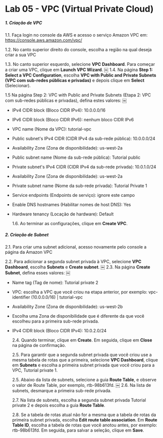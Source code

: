 # Lab 05 - VPC (Virtual Private Cloud)

##### 1. Criação de VPC

  1.1. Faça login no console da AWS e acesso o serviço Amazon VPC em: https://console.aws.amazon.com/vpc/

  1.2. No canto superior direito do console, escolha a região na qual deseja criar a sua VPC

  1.3. No canto superior esquerdo, selecione **VPC Dashboard**. Para começar a criar uma VPC, clique em **Launch VPC Wizard**.
￼
  1.4. Na página **Step 1: Select a VPC Configuration**, escolha **VPC with Public and Private Subnets (VPC com sub-redes públicas e privadas)** e depois clique em **Select** (Selecionar).

  1.5 Na página Step 2: VPC with Public and Private Subnets (Etapa 2: VPC com sub-redes públicas e privadas), defina estes valores:
￼
- IPv4 CIDR block (Bloco CIDR IPv4): 10.0.0.0/16
- IPv6 CIDR block (Bloco CIDR IPv6): nenhum bloco CIDR IPv6
- VPC name (Nome da VPC): tutorial-vpc
- Public subnet's IPv4 CIDR (CIDR IPv4 da sub-rede pública): 10.0.0.0/24
- Availability Zone (Zona de disponibilidade): us-west-2a
- Public subnet name (Nome da sub-rede pública): Tutorial public
- Private subnet's IPv4 CIDR (CIDR IPv4 da sub-rede privada): 10.0.1.0/24
- Availability Zone (Zona de disponibilidade): us-west-2a
- Private subnet name (Nome da sub-rede privada): Tutorial Private 1
- Service endpoints (Endpoints de serviço): ignore este campo
- Enable DNS hostnames (Habilitar nomes de host DNS): Yes
- Hardware tenancy (Locação de hardware): Default

  1.6. Ao terminar as configurações, clique em **Create VPC**.


##### 2. Criação de Subnet

  2.1. Para criar uma subnet adicional, acesso novamente pelo console a página da Amazon VPC

  2.2. Para adicionar a segunda subnet privada à VPC, selecione **VPC Dashboard**, escolha **Subnets** e **Create subnet**.
￼
  2.3. Na página **Create Subnet**, defina esses valores:
￼
- Name tag (Tag de nome): Tutorial private 2
- VPC: escolha a VPC que você criou na etapa anterior, por exemplo: vpc-identifier (10.0.0.0/16) | tutorial-vpc
- Availability Zone (Zona de disponibilidade): us-west-2b
- Escolha uma Zona de disponibilidade que é diferente da que você escolheu para a primeira sub-rede privada.
- IPv4 CIDR block (Bloco CIDR IPv4): 10.0.2.0/24

  2.4. Quando terminar, clique em **Create**. Em seguida, clique em **Close** na página de confirmação.

  2.5. Para garantir que a segunda subnet privada que você criou use a mesma tabela de rotas que a primeira, selecione **VPC Dashboard**, clique em **Subnets** e escolha a primeira subnet privada que você criou para a VPC, Tutorial private 1.

  2.5. Abaixo da lista de subnets, selecione a guia **Route Table**, e observe o valor de Route Table, por exemplo, rtb-98b613fd.
￼
  2.6. Na lista de subnets, desmarque a primeira sub-rede privada.

  2.7. Na lista de subnets, escolha a segunda subnet privada Tutorial private 2 e depois escolha a guia **Route Table**.

  2.8. Se a tabela de rotas atual não for a mesma que a tabela de rotas da primeira subnet privada, escolha **Edit route table association**. Em **Route Table ID**, escolha a tabela de rotas que você anotou antes, por exemplo: rtb-98b613fd. Em seguida, para salvar a seleção, clique em **Save**.

